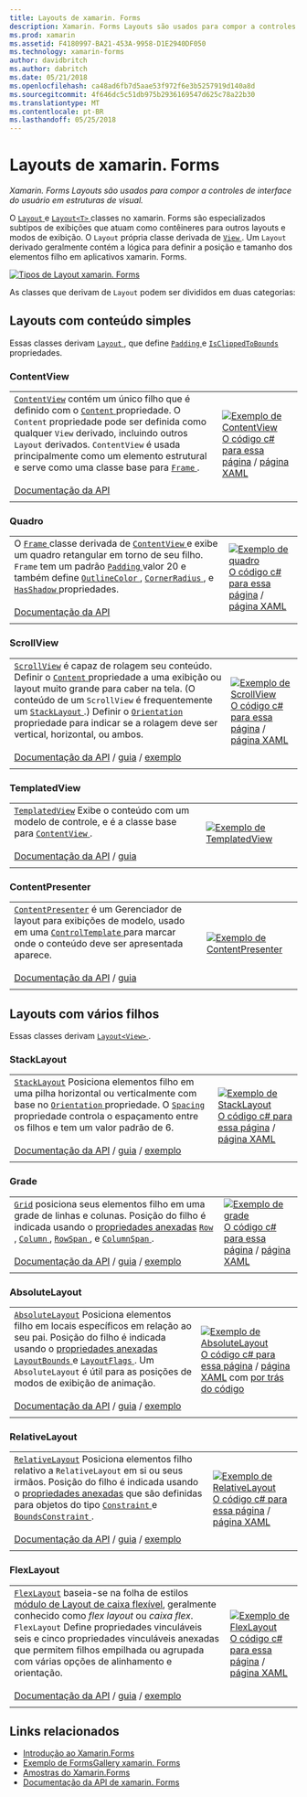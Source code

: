 ```yaml
---
title: Layouts de xamarin. Forms
description: Xamarin. Forms Layouts são usados para compor a controles de interface do usuário em estruturas de visual.
ms.prod: xamarin
ms.assetid: F4180997-BA21-453A-9958-D1E2940DF050
ms.technology: xamarin-forms
author: davidbritch
ms.author: dabritch
ms.date: 05/21/2018
ms.openlocfilehash: ca48ad6fb7d5aae53f972f6e3b5257919d140a8d
ms.sourcegitcommit: 4f646dc5c51db975b2936169547d625c78a22b30
ms.translationtype: MT
ms.contentlocale: pt-BR
ms.lasthandoff: 05/25/2018
---
```

# <a name="xamarinforms-layouts"></a>Layouts de xamarin. Forms

_Xamarin. Forms Layouts são usados para compor a controles de interface do usuário em estruturas de visual._

O [ `Layout` ](https://developer.xamarin.com/api/type/Xamarin.Forms.Layout) e [ `Layout<T>` ](https://developer.xamarin.com/api/type/Xamarin.Forms.Layout%3CT%3E/) classes no xamarin. Forms são especializados subtipos de exibições que atuam como contêineres para outros layouts e modos de exibição. O `Layout` própria classe derivada de [ `View` ](views.md). Um `Layout` derivado geralmente contém a lógica para definir a posição e tamanho dos elementos filho em aplicativos xamarin. Forms.

[![Tipos de Layout xamarin. Forms](layouts-images/layouts-sml.png "xamarin. Forms Layout tipos")](layouts-images/layouts.png#lightbox "tipos de Layout xamarin. Forms")

As classes que derivam de `Layout` podem ser divididos em duas categorias:

## <a name="layouts-with-single-content"></a>Layouts com conteúdo simples

Essas classes derivam [ `Layout` ](https://developer.xamarin.com/api/type/Xamarin.Forms.Layout/), que define [ `Padding` ](https://developer.xamarin.com/api/property/Xamarin.Forms.Layout.Padding/) e [ `IsClippedToBounds` ](https://developer.xamarin.com/api/property/Xamarin.Forms.Layout.IsClippedToBounds/) propriedades.

<a name="contentView" />

### <a name="contentview"></a>ContentView

|     |     |
| --- | --- |
| [`ContentView`](https://developer.xamarin.com/api/type/Xamarin.Forms.ContentView/) contém um único filho que é definido com o [ `Content` ](https://developer.xamarin.com/api/property/Xamarin.Forms.ContentView.Content/) propriedade. O `Content` propriedade pode ser definida como qualquer `View` derivado, incluindo outros `Layout` derivados. `ContentView` é usada principalmente como um elemento estrutural e serve como uma classe base para [ `Frame` ](#frame).<br /><br />[Documentação da API](https://developer.xamarin.com/api/type/Xamarin.Forms.ContentView/) | [![Exemplo de ContentView](layouts-images/ContentView.png "ContentView exemplo")](layouts-images/ContentView-Large.png#lightbox "ContentView exemplo")<br />[O código c# para essa página](https://github.com/xamarin/xamarin-forms-samples/blob/master/FormsGallery/FormsGallery/FormsGallery/CodeExamples/ContentViewDemoPage.cs) / [página XAML](https://github.com/xamarin/xamarin-forms-samples/blob/master/FormsGallery/FormsGallery/FormsGallery/XamlExamples/ContentViewDemoPage.xaml) |
|     |     |

<a named="frame" />

### <a name="frame"></a>Quadro

|     |     |
| --- | --- |
| O [ `Frame` ](https://developer.xamarin.com/api/type/Xamarin.Forms.Frame/) classe derivada de [ `ContentView` ](#contentView) e exibe um quadro retangular em torno de seu filho. `Frame` tem um padrão [ `Padding` ](https://developer.xamarin.com/api/property/Xamarin.Forms.Layout.Padding/) valor 20 e também define [ `OutlineColor` ](https://developer.xamarin.com/api/property/Xamarin.Forms.Frame.OutlineColor/), [ `CornerRadius` ](https://developer.xamarin.com/api/property/Xamarin.Forms.Frame.CornerRadius/), e [ `HasShadow` ](https://developer.xamarin.com/api/property/Xamarin.Forms.Frame.HasShadow/)propriedades.<br /><br />[Documentação da API](https://developer.xamarin.com/api/type/Xamarin.Forms.Frame/) | [![Exemplo de quadro](layouts-images/Frame.png "quadro exemplo")](layouts-images/Frame-Large.png#lightbox "exemplo do quadro")<br />[O código c# para essa página](https://github.com/xamarin/xamarin-forms-samples/blob/master/FormsGallery/FormsGallery/FormsGallery/CodeExamples/FrameDemoPage.cs) / [página XAML](https://github.com/xamarin/xamarin-forms-samples/blob/master/FormsGallery/FormsGallery/FormsGallery/XamlExamples/FrameDemoPage.xaml) |
|     |     |

<a name="scrollView" />

### <a name="scrollview"></a>ScrollView

|     |     |
| --- | --- |
| [`ScrollView`](https://developer.xamarin.com/api/type/Xamarin.Forms.ScrollView/) é capaz de rolagem seu conteúdo. Definir o [ `Content` ](https://developer.xamarin.com/api/property/Xamarin.Forms.ScrollView.Content/) propriedade a uma exibição ou layout muito grande para caber na tela. (O conteúdo de um `ScrollView` é frequentemente um [ `StackLayout` ](#stackLayout).) Definir o [ `Orientation` ](https://developer.xamarin.com/api/property/Xamarin.Forms.ScrollView.Orientation/) propriedade para indicar se a rolagem deve ser vertical, horizontal, ou ambos.<br /><br />[Documentação da API](https://developer.xamarin.com/api/type/Xamarin.Forms.ScrollView/) / [guia](~/xamarin-forms/user-interface/layouts/scroll-view.md) / [exemplo](https://developer.xamarin.com/samples/xamarin-forms/UserInterface/Layout/) | [![Exemplo de ScrollView](layouts-images/ScrollView.png "ScrollView exemplo")](layouts-images/ScrollView-Large.png#lightbox "ScrollView exemplo")<br />[O código c# para essa página](https://github.com/xamarin/xamarin-forms-samples/blob/master/FormsGallery/FormsGallery/FormsGallery/CodeExamples/ScrollViewDemoPage.cs) / [página XAML](https://github.com/xamarin/xamarin-forms-samples/blob/master/FormsGallery/FormsGallery/FormsGallery/XamlExamples/ScrollViewDemoPage.xaml) |
|     |     |

### <a name="templatedview"></a>TemplatedView

|     |     |
| --- | --- |
| [`TemplatedView`](https://developer.xamarin.com/api/type/Xamarin.Forms.TemplatedView/) Exibe o conteúdo com um modelo de controle, e é a classe base para [ `ContentView` ](#contentView).<br /><br />[Documentação da API](https://developer.xamarin.com/api/type/Xamarin.Forms.TemplatedView/) / [guia](~/xamarin-forms/app-fundamentals/templates/control-templates/index.md) | [![Exemplo de TemplatedView](layouts-images/TemplatedView.png "TemplatedView exemplo")](layouts-images/TemplatedView.png#lightbox "TemplatedView exemplo") |
|     |     |

### <a name="contentpresenter"></a>ContentPresenter

|     |     |
| --- | --- |
| [`ContentPresenter`](https://developer.xamarin.com/api/type/Xamarin.Forms.ContentPresenter/) é um Gerenciador de layout para exibições de modelo, usado em uma [ `ControlTemplate` ](https://developer.xamarin.com/api/type/Xamarin.Forms.ControlTemplate/) para marcar onde o conteúdo deve ser apresentada aparece.<br /><br />[Documentação da API](https://developer.xamarin.com/api/type/Xamarin.Forms.ContentPresenter/) / [guia](~/xamarin-forms/app-fundamentals/templates/control-templates/index.md) | [![Exemplo de ContentPresenter](layouts-images/ContentPresenter.png "ContentPresenter exemplo")](layouts-images/ContentPresenter.png#lightbox "ContentPresenter exemplo") |
|     |     |

## <a name="layouts-with-multiple-children"></a>Layouts com vários filhos

Essas classes derivam [ `Layout<View>` ](https://developer.xamarin.com/api/type/Xamarin.Forms.Layout%3CT%3E/).

<a name="stackLayout" />

### <a name="stacklayout"></a>StackLayout

|     |     |
| --- | --- |
| [`StackLayout`](https://developer.xamarin.com/api/type/Xamarin.Forms.StackLayout/) Posiciona elementos filho em uma pilha horizontal ou verticalmente com base no [ `Orientation` ](https://developer.xamarin.com/api/property/Xamarin.Forms.StackLayout.Orientation/) propriedade. O [ `Spacing` ](https://developer.xamarin.com/api/property/Xamarin.Forms.StackLayout.Spacing/) propriedade controla o espaçamento entre os filhos e tem um valor padrão de 6.<br /><br />[Documentação da API](https://developer.xamarin.com/api/type/Xamarin.Forms.StackLayout/) / [guia](~/xamarin-forms/user-interface/layouts/stack-layout.md) / [exemplo](https://developer.xamarin.com/samples/xamarin-forms/UserInterface/Layout/)| [![Exemplo de StackLayout](layouts-images/StackLayout.png "StackLayout exemplo")](layouts-images/StackLayout-Large.png#lightbox "StackLayout exemplo")<br />[O código c# para essa página](https://github.com/xamarin/xamarin-forms-samples/blob/master/FormsGallery/FormsGallery/FormsGallery/CodeExamples/StackLayoutDemoPage.cs) / [página XAML](https://github.com/xamarin/xamarin-forms-samples/blob/master/FormsGallery/FormsGallery/FormsGallery/XamlExamples/StackLayoutDemoPage.xaml) |
|     |     |

<a name="grid" />

### <a name="grid"></a>Grade

|     |     |
| --- | --- |
| [`Grid`](https://developer.xamarin.com/api/type/Xamarin.Forms.Grid/) posiciona seus elementos filho em uma grade de linhas e colunas. Posição do filho é indicada usando o [propriedades anexadas](~/xamarin-forms/xaml/attached-properties.md) [ `Row` ](https://developer.xamarin.com/api/field/Xamarin.Forms.Grid.RowProperty/), [ `Column` ](https://developer.xamarin.com/api/field/Xamarin.Forms.Grid.ColumnProperty/), [ `RowSpan` ](https://developer.xamarin.com/api/field/Xamarin.Forms.Grid.RowSpanProperty/), e [ `ColumnSpan` ](https://developer.xamarin.com/api/field/Xamarin.Forms.Grid.ColumnSpanProperty/).<br /><br />[Documentação da API](https://developer.xamarin.com/api/type/Xamarin.Forms.Grid/) / [guia](~/xamarin-forms/user-interface/layouts/grid.md) / [exemplo](https://developer.xamarin.com/samples/xamarin-forms/UserInterface/Layout/) | [![Exemplo de grade](layouts-images/Grid.png "exemplo grade")](layouts-images/Grid-Large.png#lightbox "exemplo de grade")<br />[O código c# para essa página](https://github.com/xamarin/xamarin-forms-samples/blob/master/FormsGallery/FormsGallery/FormsGallery/CodeExamples/GridDemoPage.cs) / [página XAML](https://github.com/xamarin/xamarin-forms-samples/blob/master/FormsGallery/FormsGallery/FormsGallery/XamlExamples/GridDemoPage.xaml) |
|     |     |

### <a name="absolutelayout"></a>AbsoluteLayout

|     |     |
| --- | --- |
| [`AbsoluteLayout`](https://developer.xamarin.com/api/type/Xamarin.Forms.AbsoluteLayout/) Posiciona elementos filho em locais específicos em relação ao seu pai. Posição do filho é indicada usando o [propriedades anexadas](~/xamarin-forms/xaml/attached-properties.md) [ `LayoutBounds` ](https://developer.xamarin.com/api/field/Xamarin.Forms.AbsoluteLayout.LayoutBoundsProperty/) e [ `LayoutFlags` ](https://developer.xamarin.com/api/field/Xamarin.Forms.AbsoluteLayout.LayoutFlagsProperty/). Um `AbsoluteLayout` é útil para as posições de modos de exibição de animação.<br /><br />[Documentação da API](https://developer.xamarin.com/api/type/Xamarin.Forms.AbsoluteLayout/) / [guia](~/xamarin-forms/user-interface/layouts/absolute-layout.md) / [exemplo](https://developer.xamarin.com/samples/xamarin-forms/UserInterface/Layout/) | [![Exemplo de AbsoluteLayout](layouts-images/AbsoluteLayout.png "AbsoluteLayout exemplo")](layouts-images/AbsoluteLayout-Large.png#lightbox "AbsoluteLayout exemplo")<br />[O código c# para essa página](https://github.com/xamarin/xamarin-forms-samples/blob/master/FormsGallery/FormsGallery/FormsGallery/CodeExamples/AbsoluteLayoutdDemoPage.cs) / [página XAML](https://github.com/xamarin/xamarin-forms-samples/blob/master/FormsGallery/FormsGallery/FormsGallery/XamlExamples/AbsoluteLayoutDemoPage.xaml) com [por trás do código](https://github.com/xamarin/xamarin-forms-samples/blob/master/FormsGallery/FormsGallery/FormsGallery/XamlExamples/AbsoluteLayoutDemoPage.xaml.cs) |
|     |     |

### <a name="relativelayout"></a>RelativeLayout

|     |     |
| --- | --- |
| [`RelativeLayout`](https://developer.xamarin.com/api/type/Xamarin.Forms.RelativeLayout/) Posiciona elementos filho relativo a `RelativeLayout` em si ou seus irmãos. Posição do filho é indicada usando o [propriedades anexadas](~/xamarin-forms/xaml/attached-properties.md) que são definidas para objetos do tipo [ `Constraint` ](https://developer.xamarin.com/api/type/Xamarin.Forms.Constraint/) e [ `BoundsConstraint` ](https://developer.xamarin.com/api/type/Xamarin.Forms.Constraint/).<br /><br />[Documentação da API](https://developer.xamarin.com/api/type/Xamarin.Forms.RelativeLayout/) / [guia](~/xamarin-forms/user-interface/layouts/relative-layout.md) / [exemplo](https://developer.xamarin.com/samples/xamarin-forms/UserInterface/Layout/) | [![Exemplo de RelativeLayout](layouts-images/RelativeLayout.png "RelativeLayout exemplo")](layouts-images/RelativeLayout-Large.png#lightbox "RelativeLayout exemplo")<br />[O código c# para essa página](https://github.com/xamarin/xamarin-forms-samples/blob/master/FormsGallery/FormsGallery/FormsGallery/CodeExamples/RelativeLayoutDemoPage.cs) / [página XAML](https://github.com/xamarin/xamarin-forms-samples/blob/master/FormsGallery/FormsGallery/FormsGallery/XamlExamples/RelativeLayoutDemoPage.xaml) |
|     |     |

### <a name="flexlayout"></a>FlexLayout

|     |     |
| --- | --- |
| [`FlexLayout`](xref:Xamarin.Forms.FlexLayout) baseia-se na folha de estilos [módulo de Layout de caixa flexível](http://www.w3.org/TR/css-flexbox-1/), geralmente conhecido como _flex layout_ ou _caixa flex_. `FlexLayout` Define propriedades vinculáveis seis e cinco propriedades vinculáveis anexadas que permitem filhos empilhada ou agrupada com várias opções de alinhamento e orientação.<br /><br />[Documentação da API](xref:Xamarin.Forms.FlexLayout) / [guia](~/xamarin-forms/user-interface/layouts/flex-layout.md) / [exemplo](https://developer.xamarin.com/samples/xamarin-forms/UserInterface/FlexLayoutDemos/) | [![Exemplo de FlexLayout](layouts-images/FlexLayout.png "FlexLayout exemplo")](layouts-images/FlexLayout-Large.png#lightbox "FlexLayout exemplo")<br />[O código c# para essa página](https://github.com/xamarin/xamarin-forms-samples/blob/master/FormsGallery/FormsGallery/FormsGallery/CodeExamples/FlexLayoutDemoPage.cs) / [página XAML](https://github.com/xamarin/xamarin-forms-samples/blob/master/FormsGallery/FormsGallery/FormsGallery/XamlExamples/FlexLayoutDemoPage.xaml) |
|     |     |

## <a name="related-links"></a>Links relacionados

- [Introdução ao Xamarin.Forms](~/xamarin-forms/get-started/introduction-to-xamarin-forms.md)
- [Exemplo de FormsGallery xamarin. Forms](https://developer.xamarin.com/samples/FormsGallery/)
- [Amostras do Xamarin.Forms](https://developer.xamarin.com/samples/xamarin-forms/all/)
- [Documentação da API de xamarin. Forms](https://developer.xamarin.com/api/root/Xamarin.Forms/)
